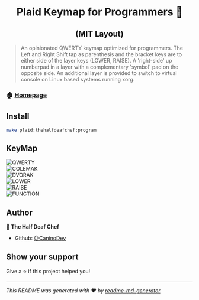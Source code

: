 <h1 align="center">Plaid Keymap for Programmers 👋</h1>
<h2 align="center">(MIT Layout)</h2>
<p>
</p>

> An opinionated QWERTY keymap optimized for programmers. The Left and Right Shift tap as parenthesis and the bracket keys are to either side of the layer keys (LOWER, RAISE). A 'right-side' up numberpad in a layer with a complementary 'symbol' pad on the opposite side. An additional layer is provided to switch to virtual console on Linux based systems running xorg.

### 🏠 [Homepage](https://github.com/CaninoDev/qmk_firmware)

## Install

```sh
make plaid:thehalfdeafchef:program
```

## KeyMap
![QWERTY](./assets/QWERTY_layer.png)
<br/>
![COLEMAK](./assets/COLEMAK_layer.png)
<br/>
![DVORAK](./assets/DVORAK_layer.png)
<br/>
![LOWER](./assets/LOWER_layer.png)
<br/>
![RAISE](./assets/RAISE_layer.png)
<br/>
![FUNCTION](./assets/FUNCTION_layer.png)

## Author

👤 **The Half Deaf Chef**

* Github: [@CaninoDev](https://github.com/CaninoDev)

## Show your support

Give a ⭐️ if this project helped you!

***
_This README was generated with ❤️ by [readme-md-generator](https://github.com/kefranabg/readme-md-generator)_
